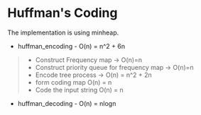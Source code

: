 # Huffman's Coding

The implementation is using minheap.

* huffman_encoding - O(n) = n^2 + 6n
> * Construct Frequency map -> O(n)=n
> * Construct priority queue for frequency map -> O(n)=n
> * Encode tree process -> O(n) = n^2 + 2n
> * form coding map O(n) = n
> * Code the input string O(n) = n

* huffman_decoding - O(n) = nlogn